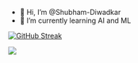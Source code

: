 - 👋 Hi, I’m @Shubham-Diwadkar
- 🌱 I’m currently learning AI and ML

[![GitHub Streak](https://streak-stats.demolab.com/?user=Shubham-Diwadkar&theme=python-dark)](https://git.io/streak-stats)

[![](https://visitcount.itsvg.in/api?id=Shubham-Diwadkar&label=Profile%20Views&color=1&pretty=true)](https://visitcount.itsvg.in)

<!---
Shubham-Diwadkar/Shubham-Diwadkar is a ✨ special ✨ repository because its `README.md` (this file) appears on your GitHub profile.
You can click the Preview link to take a look at your changes.
--->
